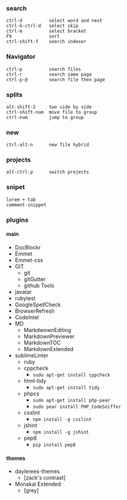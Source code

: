 ### search
```
ctrl-d			select word and next
ctrl-k-ctrl-d	select skip
ctrl-m 			select bracket
F9				sort
ctrl-shift-f	search indexer
```

### Navigator
```
ctrl-p			search files
ctrl-r			search same page
ctrl-p-@		search file then page
```

### splits
```
alt-shift-2 	two side by side
ctrl-shift-num	move file to group
ctrl-num		jump to group
```

### new 
```
ctrl-alt-n		new file hybrid
```

### projects
```
alt-ctrl-p		switch projects
```

### snipet
```
lorem + tab
comment-snippet
```

###  plugins

#### main
+ DocBlockr
+ Emmet
+ Emmet-css
+ GIT
  - git
  - gitGutter
  - github Tools
+ javatar
+ rubytest
+ GoogleSpellCheck
+ BrowserRefresh
+ CodeIntel
+ MD
  - MarkdwownEditing
  - MarkdownPreviewer
  - MarkdownTOC
  - MarkdownExtended
+ sublimeLinter 
  - ruby
  - cppcheck
    + `sudo apt-get install cppcheck`
  - html-tidy
    + `sudo apt-get install tidy`
  - phpcs
    + `sudo apt-get install php-pear`
    + `sudo pear install PHP_CodeSniffer`
  - csslint
    + `npm install -g csslint`
  - jshint
    + `npm install -g jshint`
  - pep8
    + `pip install pep8`

####	themes
+ daylerees-themes 
  + [zack's contrast]
+ Monakai Extended 
  + [grey]
